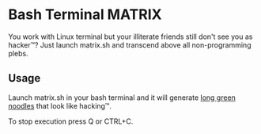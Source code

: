 # Bash Terminal MATRIX

You work with Linux terminal but your illiterate friends still don't see you as hacker™?
Just launch matrix.sh and transcend above all non-programming plebs.

## Usage

Launch matrix.sh in your bash terminal and it will generate [long green noodles](https://imgur.com/gUQx9Vu) that look like hacking™.

To stop execution press Q or CTRL+C.
